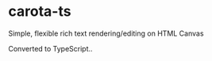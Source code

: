 carota-ts
=========

Simple, flexible rich text rendering/editing on HTML Canvas

Converted to TypeScript..